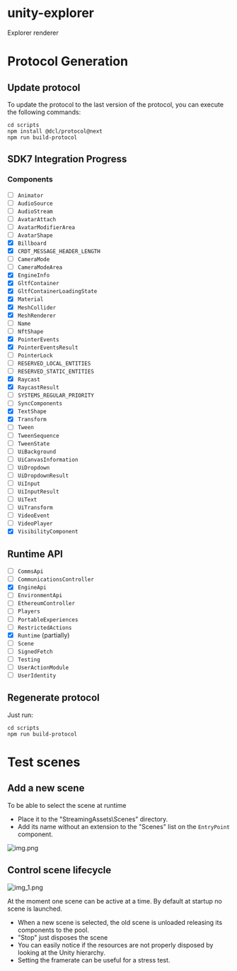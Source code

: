 # unity-explorer

Explorer renderer 

# Protocol Generation
## Update protocol

To update the protocol to the last version of the protocol, you can execute the following commands:
```
cd scripts
npm install @dcl/protocol@next
npm run build-protocol
```

## SDK7 Integration Progress

### Components 
- [ ] `Animator`
- [ ] `AudioSource`
- [ ] `AudioStream`
- [ ] `AvatarAttach`
- [ ] `AvatarModifierArea`
- [ ] `AvatarShape`
- [x] `Billboard`
- [x] `CRDT_MESSAGE_HEADER_LENGTH`
- [ ] `CameraMode`
- [ ] `CameraModeArea`
- [x] `EngineInfo`
- [x] `GltfContainer`
- [x] `GltfContainerLoadingState`
- [x] `Material`
- [x] `MeshCollider`
- [x] `MeshRenderer`
- [ ] `Name`
- [ ] `NftShape`
- [x] `PointerEvents`
- [x] `PointerEventsResult`
- [ ] `PointerLock`
- [ ] `RESERVED_LOCAL_ENTITIES`
- [ ] `RESERVED_STATIC_ENTITIES`
- [x] `Raycast`
- [x] `RaycastResult`
- [ ] `SYSTEMS_REGULAR_PRIORITY`
- [ ] `SyncComponents`
- [x] `TextShape`
- [x] `Transform`
- [ ] `Tween`
- [ ] `TweenSequence`
- [ ] `TweenState`
- [ ] `UiBackground`
- [ ] `UiCanvasInformation`
- [ ] `UiDropdown`
- [ ] `UiDropdownResult`
- [ ] `UiInput`
- [ ] `UiInputResult`
- [ ] `UiText`
- [ ] `UiTransform`
- [ ] `VideoEvent`
- [ ] `VideoPlayer`
- [x] `VisibilityComponent`

## Runtime API
- [ ] `CommsApi`
- [ ] `CommunicationsController`
- [x] `EngineApi`
- [ ] `EnvironmentApi`
- [ ] `EthereumController`
- [ ] `Players`
- [ ] `PortableExperiences`
- [ ] `RestrictedActions`
- [x] `Runtime` (partially)
- [ ] `Scene`
- [ ] `SignedFetch`
- [ ] `Testing`
- [ ] `UserActionModule`
- [ ] `UserIdentity`

## Regenerate protocol

Just run:
```
cd scripts
npm run build-protocol
```

# Test scenes
## Add a new scene
To be able to select the scene at runtime
- Place it to the "StreamingAssets\Scenes" directory.
- Add its name without an extension to the "Scenes" list on the `EntryPoint` component.

![img.png](ReadmeResources/img.png)

## Control scene lifecycle

![img_1.png](ReadmeResources/img_1.png)

At the moment one scene can be active at a time. By default at startup no scene is launched.

- When a new scene is selected, the old scene is unloaded releasing its components to the pool. 
- "Stop" just disposes the scene
- You can easily notice if the resources are not properly disposed by looking at the Unity hierarchy.
- Setting the framerate can be useful for a stress test.
